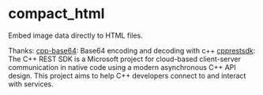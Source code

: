 # compact_html
Embed image data directly to HTML files. 

Thanks:
[cpp-base64](https://github.com/ReneNyffenegger/cpp-base64): Base64 encoding and decoding with c++
[cpprestsdk](https://github.com/microsoft/cpprestsdk): The C++ REST SDK is a Microsoft project for cloud-based client-server communication in native code using a modern asynchronous C++ API design. This project aims to help C++ developers connect to and interact with services.

